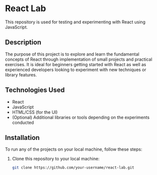 # React Lab

This repository is used for testing and experimenting with React using JavaScript.

## Description

The purpose of this project is to explore and learn the fundamental concepts of React through implementation of small projects and practical exercises. It is ideal for beginners getting started with React as well as experienced developers looking to experiment with new techniques or library features.

## Technologies Used

- React
- JavaScript
- HTML/CSS (for the UI)
- (Optional) Additional libraries or tools depending on the experiments conducted

## Installation

To run any of the projects on your local machine, follow these steps:

1. Clone this repository to your local machine:

   ```bash
   git clone https://github.com/your-username/react-lab.git
